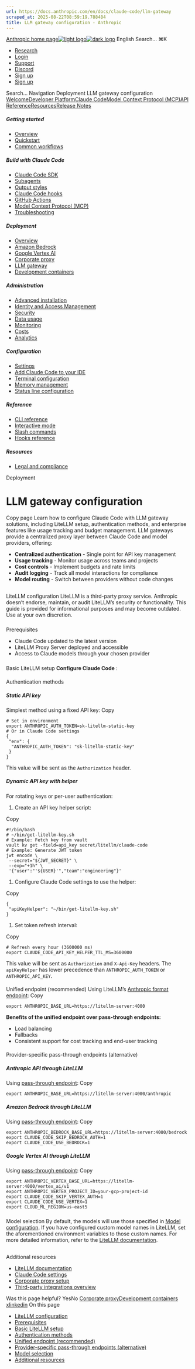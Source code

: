 ```yaml
---
url: https://docs.anthropic.com/en/docs/claude-code/llm-gateway
scraped_at: 2025-08-22T08:59:19.788484
title: LLM gateway configuration - Anthropic
---
```


[Anthropic home page![light logo](https://mintlify.s3.us-west-1.amazonaws.com/anthropic/logo/light.svg)![dark logo](https://mintlify.s3.us-west-1.amazonaws.com/anthropic/logo/dark.svg)](https://docs.anthropic.com/)
English
Search...
⌘K
  * [Research](https://www.anthropic.com/research)
  * [Login](https://console.anthropic.com/login)
  * [Support](https://support.anthropic.com/)
  * [Discord](https://www.anthropic.com/discord)
  * [Sign up](https://console.anthropic.com/login)
  * [Sign up](https://console.anthropic.com/login)


Search...
Navigation
Deployment
LLM gateway configuration
[Welcome](https://docs.anthropic.com/en/home)[Developer Platform](https://docs.anthropic.com/en/docs/intro)[Claude Code](https://docs.anthropic.com/en/docs/claude-code/overview)[Model Context Protocol (MCP)](https://docs.anthropic.com/en/docs/mcp)[API Reference](https://docs.anthropic.com/en/api/messages)[Resources](https://docs.anthropic.com/en/resources/overview)[Release Notes](https://docs.anthropic.com/en/release-notes/overview)
##### Getting started
  * [Overview](https://docs.anthropic.com/en/docs/claude-code/overview)
  * [Quickstart](https://docs.anthropic.com/en/docs/claude-code/quickstart)
  * [Common workflows](https://docs.anthropic.com/en/docs/claude-code/common-workflows)


##### Build with Claude Code
  * [Claude Code SDK](https://docs.anthropic.com/en/docs/claude-code/sdk)
  * [Subagents](https://docs.anthropic.com/en/docs/claude-code/sub-agents)
  * [Output styles](https://docs.anthropic.com/en/docs/claude-code/output-styles)
  * [Claude Code hooks](https://docs.anthropic.com/en/docs/claude-code/hooks-guide)
  * [GitHub Actions](https://docs.anthropic.com/en/docs/claude-code/github-actions)
  * [Model Context Protocol (MCP)](https://docs.anthropic.com/en/docs/claude-code/mcp)
  * [Troubleshooting](https://docs.anthropic.com/en/docs/claude-code/troubleshooting)


##### Deployment
  * [Overview](https://docs.anthropic.com/en/docs/claude-code/third-party-integrations)
  * [Amazon Bedrock](https://docs.anthropic.com/en/docs/claude-code/amazon-bedrock)
  * [Google Vertex AI](https://docs.anthropic.com/en/docs/claude-code/google-vertex-ai)
  * [Corporate proxy](https://docs.anthropic.com/en/docs/claude-code/corporate-proxy)
  * [LLM gateway](https://docs.anthropic.com/en/docs/claude-code/llm-gateway)
  * [Development containers](https://docs.anthropic.com/en/docs/claude-code/devcontainer)


##### Administration
  * [Advanced installation](https://docs.anthropic.com/en/docs/claude-code/setup)
  * [Identity and Access Management](https://docs.anthropic.com/en/docs/claude-code/iam)
  * [Security](https://docs.anthropic.com/en/docs/claude-code/security)
  * [Data usage](https://docs.anthropic.com/en/docs/claude-code/data-usage)
  * [Monitoring](https://docs.anthropic.com/en/docs/claude-code/monitoring-usage)
  * [Costs](https://docs.anthropic.com/en/docs/claude-code/costs)
  * [Analytics](https://docs.anthropic.com/en/docs/claude-code/analytics)


##### Configuration
  * [Settings](https://docs.anthropic.com/en/docs/claude-code/settings)
  * [Add Claude Code to your IDE](https://docs.anthropic.com/en/docs/claude-code/ide-integrations)
  * [Terminal configuration](https://docs.anthropic.com/en/docs/claude-code/terminal-config)
  * [Memory management](https://docs.anthropic.com/en/docs/claude-code/memory)
  * [Status line configuration](https://docs.anthropic.com/en/docs/claude-code/statusline)


##### Reference
  * [CLI reference](https://docs.anthropic.com/en/docs/claude-code/cli-reference)
  * [Interactive mode](https://docs.anthropic.com/en/docs/claude-code/interactive-mode)
  * [Slash commands](https://docs.anthropic.com/en/docs/claude-code/slash-commands)
  * [Hooks reference](https://docs.anthropic.com/en/docs/claude-code/hooks)


##### Resources
  * [Legal and compliance](https://docs.anthropic.com/en/docs/claude-code/legal-and-compliance)


Deployment
# LLM gateway configuration
Copy page
Learn how to configure Claude Code with LLM gateway solutions, including LiteLLM setup, authentication methods, and enterprise features like usage tracking and budget management.
LLM gateways provide a centralized proxy layer between Claude Code and model providers, offering:
  * **Centralized authentication** - Single point for API key management
  * **Usage tracking** - Monitor usage across teams and projects
  * **Cost controls** - Implement budgets and rate limits
  * **Audit logging** - Track all model interactions for compliance
  * **Model routing** - Switch between providers without code changes


## 
[​](https://docs.anthropic.com/en/docs/claude-code/llm-gateway#litellm-configuration)
LiteLLM configuration
LiteLLM is a third-party proxy service. Anthropic doesn’t endorse, maintain, or audit LiteLLM’s security or functionality. This guide is provided for informational purposes and may become outdated. Use at your own discretion.
### 
[​](https://docs.anthropic.com/en/docs/claude-code/llm-gateway#prerequisites)
Prerequisites
  * Claude Code updated to the latest version
  * LiteLLM Proxy Server deployed and accessible
  * Access to Claude models through your chosen provider


### 
[​](https://docs.anthropic.com/en/docs/claude-code/llm-gateway#basic-litellm-setup)
Basic LiteLLM setup
**Configure Claude Code** :
#### 
[​](https://docs.anthropic.com/en/docs/claude-code/llm-gateway#authentication-methods)
Authentication methods
##### Static API key
Simplest method using a fixed API key:
Copy
```
# Set in environment
export ANTHROPIC_AUTH_TOKEN=sk-litellm-static-key
# Or in Claude Code settings
{
 "env": {
  "ANTHROPIC_AUTH_TOKEN": "sk-litellm-static-key"
 }
}

```

This value will be sent as the `Authorization` header.
##### Dynamic API key with helper
For rotating keys or per-user authentication:
  1. Create an API key helper script:


Copy
```
#!/bin/bash
# ~/bin/get-litellm-key.sh
# Example: Fetch key from vault
vault kv get -field=api_key secret/litellm/claude-code
# Example: Generate JWT token
jwt encode \
 --secret="${JWT_SECRET}" \
 --exp="+1h" \
 '{"user":"'${USER}'","team":"engineering"}'

```

  1. Configure Claude Code settings to use the helper:


Copy
```
{
 "apiKeyHelper": "~/bin/get-litellm-key.sh"
}

```

  1. Set token refresh interval:


Copy
```
# Refresh every hour (3600000 ms)
export CLAUDE_CODE_API_KEY_HELPER_TTL_MS=3600000

```

This value will be sent as `Authorization` and `X-Api-Key` headers. The `apiKeyHelper` has lower precedence than `ANTHROPIC_AUTH_TOKEN` or `ANTHROPIC_API_KEY`.
#### 
[​](https://docs.anthropic.com/en/docs/claude-code/llm-gateway#unified-endpoint-recommended)
Unified endpoint (recommended)
Using LiteLLM’s [Anthropic format endpoint](https://docs.litellm.ai/docs/anthropic_unified):
Copy
```
export ANTHROPIC_BASE_URL=https://litellm-server:4000

```

**Benefits of the unified endpoint over pass-through endpoints:**
  * Load balancing
  * Fallbacks
  * Consistent support for cost tracking and end-user tracking


#### 
[​](https://docs.anthropic.com/en/docs/claude-code/llm-gateway#provider-specific-pass-through-endpoints-alternative)
Provider-specific pass-through endpoints (alternative)
##### Anthropic API through LiteLLM
Using [pass-through endpoint](https://docs.litellm.ai/docs/pass_through/anthropic_completion):
Copy
```
export ANTHROPIC_BASE_URL=https://litellm-server:4000/anthropic

```

##### Amazon Bedrock through LiteLLM
Using [pass-through endpoint](https://docs.litellm.ai/docs/pass_through/bedrock):
Copy
```
export ANTHROPIC_BEDROCK_BASE_URL=https://litellm-server:4000/bedrock
export CLAUDE_CODE_SKIP_BEDROCK_AUTH=1
export CLAUDE_CODE_USE_BEDROCK=1

```

##### Google Vertex AI through LiteLLM
Using [pass-through endpoint](https://docs.litellm.ai/docs/pass_through/vertex_ai):
Copy
```
export ANTHROPIC_VERTEX_BASE_URL=https://litellm-server:4000/vertex_ai/v1
export ANTHROPIC_VERTEX_PROJECT_ID=your-gcp-project-id
export CLAUDE_CODE_SKIP_VERTEX_AUTH=1
export CLAUDE_CODE_USE_VERTEX=1
export CLOUD_ML_REGION=us-east5

```

### 
[​](https://docs.anthropic.com/en/docs/claude-code/llm-gateway#model-selection)
Model selection
By default, the models will use those specified in [Model configuration](https://docs.anthropic.com/en/docs/claude-code/bedrock-vertex-proxies#model-configuration).
If you have configured custom model names in LiteLLM, set the aforementioned environment variables to those custom names.
For more detailed information, refer to the [LiteLLM documentation](https://docs.litellm.ai/).
## 
[​](https://docs.anthropic.com/en/docs/claude-code/llm-gateway#additional-resources)
Additional resources
  * [LiteLLM documentation](https://docs.litellm.ai/)
  * [Claude Code settings](https://docs.anthropic.com/en/docs/claude-code/settings)
  * [Corporate proxy setup](https://docs.anthropic.com/en/docs/claude-code/corporate-proxy)
  * [Third-party integrations overview](https://docs.anthropic.com/en/docs/claude-code/third-party-integrations)


Was this page helpful?
YesNo
[Corporate proxy](https://docs.anthropic.com/en/docs/claude-code/corporate-proxy)[Development containers](https://docs.anthropic.com/en/docs/claude-code/devcontainer)
[x](https://x.com/AnthropicAI)[linkedin](https://www.linkedin.com/company/anthropicresearch)
On this page
  * [LiteLLM configuration](https://docs.anthropic.com/en/docs/claude-code/llm-gateway#litellm-configuration)
  * [Prerequisites](https://docs.anthropic.com/en/docs/claude-code/llm-gateway#prerequisites)
  * [Basic LiteLLM setup](https://docs.anthropic.com/en/docs/claude-code/llm-gateway#basic-litellm-setup)
  * [Authentication methods](https://docs.anthropic.com/en/docs/claude-code/llm-gateway#authentication-methods)
  * [Unified endpoint (recommended)](https://docs.anthropic.com/en/docs/claude-code/llm-gateway#unified-endpoint-recommended)
  * [Provider-specific pass-through endpoints (alternative)](https://docs.anthropic.com/en/docs/claude-code/llm-gateway#provider-specific-pass-through-endpoints-alternative)
  * [Model selection](https://docs.anthropic.com/en/docs/claude-code/llm-gateway#model-selection)
  * [Additional resources](https://docs.anthropic.com/en/docs/claude-code/llm-gateway#additional-resources)



